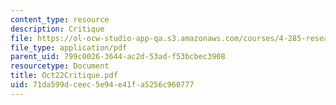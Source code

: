 ```yaml
---
content_type: resource
description: Critique
file: https://ol-ocw-studio-app-qa.s3.amazonaws.com/courses/4-285-research-topics-in-architecture-citizen-centered-design-of-open-governance-systems-fall-2002/71da599dceec5e94e41fa5256c960777_Oct22Critique.pdf
file_type: application/pdf
parent_uid: 799c0026-3644-ac2d-53ad-f53bcbec3908
resourcetype: Document
title: Oct22Critique.pdf
uid: 71da599d-ceec-5e94-e41f-a5256c960777
---
```

